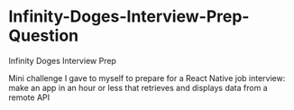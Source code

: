 # Infinity-Doges-Interview-Prep-Question
Infinity Doges Interview Prep 

Mini challenge I gave to myself to prepare for a React Native job interview: make an app in an hour or less that retrieves and displays data from a remote API
